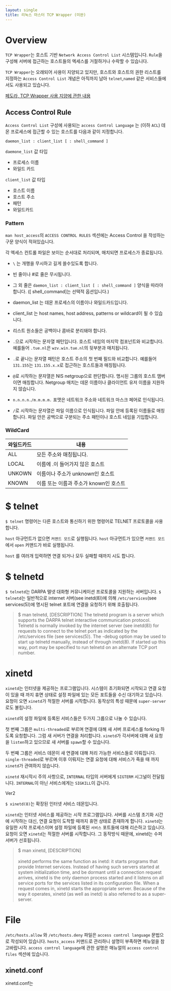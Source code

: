 ```yaml
---
layout: single
title: 리눅스 마스터 TCP Wrapper (미완)
---
```



# Overview

`TCP Wrapper`는 호스트 기반 `Network Access Control List` 시스템입니다. `Rule`을 구성해 서버에 접근하는 호스트들의 엑세스를 거절하거나 수락할 수 있습니다.

`TCP Wrapper`는 오래되어 사용이 지양되고 있지만, 호스트와 호스트의 권한 리스트를 지정하는 `Access Control List` 개념은 아직까지 남아 `telnet`,`named` 같은 서비스들에서도 사용되고 있습니다.

[페도라, TCP Wrapper 사용 지양에 관한 내용](https://fedoraproject.org/wiki/Changes/Deprecate_TCP_wrappers#Deprecate_TCP_wrappers)


## Access Control Rule

`Access Control List` 구성에 사용되는 `access Control Language` 는 (이하 `ACL`) 데몬 프로세스에 접근할 수 있는 호스트를 다음과 같이 지정합니다.

```console
daemon_list : client_list [ : shell_command ]
```

`daemone_list` 값 타입

- 프로세스 이름
- 와일드 카드

`client_list` 값 타입

- 호스트 이름
- 호스트 주소
- 패턴
- 와일드카드

<!-- `ACL`은 client (host name/address, user name)와 server (process name, host name/address) 패턴을 기반으로 합니다. daemon은 네트워크 데몬 프로세스를 의미하고 client는 서비스를 요청하는 호스트 주소와 이름입니다. 네트워크 데몬 프로세스 이름은 inetd 설정 파일에 명시되어 있습니다. -->


### Pattern

`man host_access`의 `ACCESS CONTROL RULES` 섹션에는 Access Control 을 작성하는 구문 양식이 적혀있습니다.

각 엑세스 컨트롤 파일은 보이는 순서대로 처리되며, 매치되면 프로세스가 종료됩니다.

- `\` 는 개행을 무시하고 길게 쓸수있도록 합니다.
- 빈 줄이나 #로 줄은 무시됩니다.
- 그 외 줄은 `daemon_list : client_list [ : shell_command ]` 양식을 따라야 합니다. (\[ shell_command\]는 선택적 옵션입니다.)
- daemon_list 는 데몬 프로세스의 이름이나 와일드카드입니다.
- client_list 는 host names, host address, patterns or wildcard이 될 수 있습니다.
- 리스트 원소들은 공백이나 콤바로 분리돼야 합니다.

- `.`으로 시작하는 문자열 패턴입니다. 호스트 네임의 마지막 컴포넌트와 비교합니다. 예를들어 `.tue.nl`은 `wzv.win.tue.nl`의 뒷부분과 매치됩니다.
- `.`로 끝나는 문자열 패턴은 호스트 주소의 첫 번째 필드와 비교합니다. 예를들어 `131.155`는 `131.155.x.x`로 접근하는 호스트들과 매칭됩니다.
- `@`로 시작하는 문자열은 NIS netgroup으로 판단합니다. 명시된 그룹의 호스트 맴버이면 매칭합니다. Netgroup 매치는 데몬 이름이나 클라이언트 유저 이름을 지원하지 않습니다.
- `n.n.n.n./m.m.m.m.` 포맷은 네트워크 주소와 네트워크 마스크 페어로 인식됩니다.
- `/`로 시작하는 문자열은 파일 이름으로 인식됩니다. 파일 안에 등록된 이름들로 매칭합니다. 파일 안은 공백으로 구분되는 주소 패턴이나 호스트 네임을 기입합니다.

### WildCard

| 와일드카드 | 내용                                   |
| ---------- | -------------------------------------- |
| ALL        | 모든 주소와 매칭됩니다.                |
| LOCAL      | 이름에 .이 들어가지 않은 호스트        |
| UNKOWN     | 이름이나 주소가 unknown인 호스트       |
| KNOWN      | 이름 또는 이름과 주소가 known인 호스트 |


# $ telnet

`$ telnet` 명령어는 다른 호스트와 통신하기 위한 명령어로 TELNET 프로토콜을 사용합니다.

`host` 아규먼트가 없으면 `커맨드 모드`로 실행됩니다. `host` 아규먼트가 있으면 `커맨드 모드`에서 `open` 커맨드가 바로 실행됩니다.

`host` 를 여러개 입력하면 연결 되거나 모두 실패할 때까지 시도 합니다.

# $ telnetd

`$ telnetd`는 DARPA 텔넷 대화형 커뮤니케이션 프로토콜을 지원하는 서버입니다. `$ telnetd`는 일반적으로 internet 서버(see inetd(8))에 의해 `/etc/services`(see services(5))에 명시된 telnet 포트에 연결을 요청하기 위해 호출됩니다.

> $ man telnetd, [DESCRIPTION]
> The telnetd program is a server which supports the DARPA telnet interactive communication protocol.  Telnetd is normally invoked by the internet server (see inetd(8)) for requests to connect to the telnet port as indicated by the /etc/services file (see services(5)).  The -debug option may be used to start up telnetd manually, instead of through inetd(8).  If started up this way, port may be specified to run telnetd on an alternate TCP port number.

# xinetd

`xinetd`는 인터넷을 제공하는 프로그램입니다. 시스템이 초기화되면 시작되고 연결 요청이 있을 때 까지 휴면 상태로 설정 파일에 있는 모든 포트들을 수신 대기하고 있습니다. 요청이 오면 `xinetd`가 적절한 서버를 시작합니다. 동작상의 특성 때문에 `super-server`로도 불립니다.

`xinetd`의 설정 파일에 등록된 서비스들은 두가지 그룹으로 나눌 수 있습니다.

첫 번째 그룹은 `multi-threaded`로 부르며 연결에 대해 새 서버 프로세스를 forking 하도록 요청합니다. 그럼 새 서버가 연결을 처리합니다. `xinetd`가 각서버에 대해 새 요청을 `listen`하고 있으므로 새 서버를 `spawn`할 수 있습니다.

두 번째 그룹은 서비스 데몬이 새 연결에 대해 처리 가능한 서비스들로 이뤄집니다. `single-threaded`로 부르며 이후 이뤄지는 연결 요청에 대해 서비스가 죽을 때 까지 `xinetd`가 관여하지 않습니다.


<!-- 지금까지 `super-server`의 존재 이유는 대부분 휴면 상태인 프로세스 많이 포킹하는 것을 방지해 시스템 리소스를 보존하기 위함이었습니다.  -->

`xinetd` 재시작시 주의 사항으로, `INTERNAL` 타입의 서버에게 `SIGTERM` 시그널이 전달됩니다. `INTERNAL`이 아닌 서비스에게는 `SIGKILL`이 갑니다. 

Ver2

`$ xinetd(8)`는 확장된 인터넷 서비스 데몬입니다.

`xinetd`는 인터넷 서비스를 제공하는 시작 프로그램입니다. 서버를 시스템 초기화 시간에 시작하는 대신, 연결 요청이 도착할 때까지 휴먼 상태로 존재하게 합니다. `xinetd`는 유일한 시작 프로세스이며 설정 파일에 등록된 `서비스` 포트들에 대해 리슨하고 있습니다. 요청이 오면 `xinetd`는 적절한 서버를 시작합니다. 그 동작방식 때문에, xinetd는 수퍼 서버가 선호됩니다.

> $ man xinetd, [DESCRIPTION] </br> </br>
> xinetd performs the same function as inetd: it starts programs that provide Internet services. Instead of having such servers started at system initialization time, and be dormant  until  a connection  request  arrives,  xinetd is the only daemon process started and it listens on all service ports for the services listed in its configuration file.  When  a  request  comes  in, xinetd  starts  the  appropriate  server.   Because of the way it operates, xinetd (as well as       inetd) is also referred to as a super-server.


# File

`/etc/hosts.allow` 와 `/etc/hosts.deny` 파일은 `access control language` 문법으로 작성되어 있습니다. `hosts_access` 커맨드로 관리하니 설명이 부족하면 메뉴얼을 참고바랍니다. `access control language`에 관한 설명은 매뉴얼의 `access control files` 섹션에 있습니다.

## xinetd.conf

xinetd.conf는 

